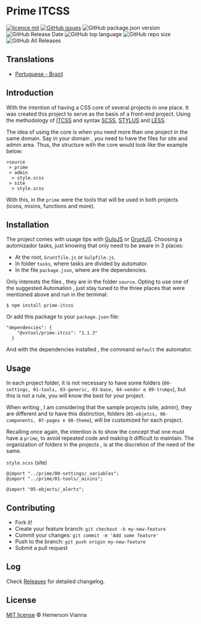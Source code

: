 # Prime ITCSS

[![licence mit](https://img.shields.io/badge/license-MIT-blue.svg?style=flat-square)](http://hemersonvianna.mit-license.org/)
[![GitHub issues](https://img.shields.io/github/issues/vxtool/prime-itcss.svg)](https://github.com/vxtool/prime-itcss/issues)
![GitHub package.json version](https://img.shields.io/github/package-json/v/vxtool/prime-itcss.svg)
![GitHub Release Date](https://img.shields.io/github/release-date/vxtool/prime-itcss.svg)
![GitHub top language](https://img.shields.io/github/languages/top/vxtool/prime-itcss.svg)
![GitHub repo size](https://img.shields.io/github/repo-size/vxtool/prime-itcss.svg)
![GitHub All Releases](https://img.shields.io/github/downloads/vxtool/prime-itcss/total.svg)

## Translations

* [Portuguese - Brazil](translations/pt_BR)

## Introduction

With the intention of having a CSS core of several projects in one place. It was created this project to serve as the basis of a front-end project. Using the methodology of [ITCSS](http://itcss.io/) and syntax [SCSS](http://sass-lang.com/), [STYLUS](https://learnboost.github.io/stylus/) and [LESS](http://lesscss.org/).

The idea of using the core is when you need more than one project in the same domain. Say in your domain , you need to have the files for site and admin area. Thus, the structure with the core would look like the example below:

```
>source
 > prime
 > admin
  > style.scss 
 > site
  > style.scss 
```

With this, in the `prime` were the tools that will be used in both projects (icons, mixins, functions and more). 

## Installation

The project comes with usage tips with [GulpJS](http://gulpjs.com/) or [GruntJS](http://gruntjs.com/). Choosing a automizador tasks, just knowing that only need to be aware in 3 places:

- At the root, `Gruntfile.js` or `Gulpfile.js`.
- In folder `tasks`, where tasks are divided by automator.
- In the file `package.json`, where are the dependencies.

Only interests the files , they are in the folder `source`. Opting to use one of the suggested Automation , just stay tuned to the three places that were mentioned above and run in the terminal:

`$ npm install prime-itcss`

Or add this package to your `package.json` file:

```
"dependencies": {
    "@vxtool/prime-itcss": "1.1.3"
  }
```
And with the dependencies installed , the command `default` the automator.

## Usage

In each project folder, it is not necessary to have some folders (`00-settings, 01-tools, 03-generic, 03-base, 04-vendor e 09-trumps`), but this is not a rule, you will know the best for your project. 

When writing , I am considering that the sample projects (site, admin), they are different and to have this distinction, folders (`05-objetcs, 06-components, 07-pages e 08-theme`), will be customized for each project.

Recalling once again, the intention is to show the concept that one must have a `prime`, to avoid repeated code and making it difficult to maintain. The organization of folders in the projects , is at the discretion of the need of the same.

`style.scss` (site)

```
@import "../prime/00-settings/_variables";
@import "../prime/01-tools/_mixins";

@import "05-objects/_alerts";

```

## Contributing

- Fork it!
- Create your feature branch: `git checkout -b my-new-feature`
- Commit your changes: `git commit -m 'Add some feature'`
- Push to the branch: `git push origin my-new-feature`
- Submit a pull request

## Log

Check [Releases](https://github.com/vxtool/prime-itcss/releases) for detailed changelog.

## License

[MIT license](http://hemersonvianna.mit-license.org/) © Hemerson Vianna
